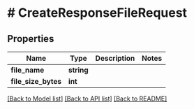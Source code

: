 # # CreateResponseFileRequest

## Properties

Name | Type | Description | Notes
------------ | ------------- | ------------- | -------------
**file_name** | **string** |  |
**file_size_bytes** | **int** |  |

[[Back to Model list]](../../README.md#models) [[Back to API list]](../../README.md#endpoints) [[Back to README]](../../README.md)
